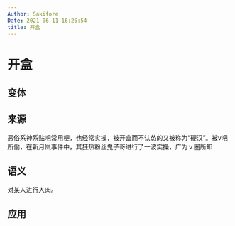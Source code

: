 ```yaml
---
Author: Sakifore
Date: 2021-06-11 16:26:54
title: 开盒
---
```

# 开盒

## 变体

## 来源

恶俗系神系贴吧常用梗，也经常实操，被开盒而不认怂的又被称为“硬汉”。被v吧所偷，在新月岚事件中，其狂热粉丝鬼子哥进行了一波实操，广为ｖ圈所知

## 语义

对某人进行人肉。

## 应用

